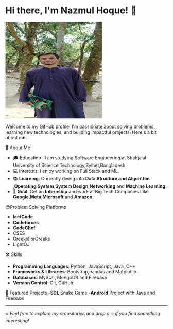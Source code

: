 # Hi there, I'm Nazmul Hoque! 👋

<img src="IMG_20240411_104632_572.jpg" width="300px" height="300px">

 Welcome to my GitHub profile! I'm passionate about solving problems, learning new technologies, and building impactful projects. Here's a bit about me:

🚀 About Me
- 🎓 Education : I am studying Software Engineering at Shahjalal University of Science Technology,Sylhet,Bangladesh.
- 💻 Interests: I enjoy working on Full Stack and  ML.
- 📚 **Learning**: Currently diving into **Data Structure and Algorithm** ,**Operating System**,**System Design**,**Networking** and  **Machine Learning**.
- 🎯 **Goal**: Get an **Internship** and work at Big Tech Companies Like 
      **Google**,**Meta**,**Microsoft** and **Amazon**.
  
😍Problem Solving Platforms
- **leetCode** 
- **Codeforces** 
- **CodeChef**
- CSES
- GreeksForGreeks
- LightOJ
  
🛠️ Skills
- **Programming Languages**: Python, JavaScript, Java, C++
- **Frameworks & Libraries**: Bootstrap,pandas and Matplotlib
- **Databases**: MySQL,  MongoDB and Firebase
- **Version Control**: Git, GitHub

🌟 Featured Projects
 -**SDL** Snake Game
 -**Android** Project with Java and Firebase

---

⭐️ *Feel free to explore my repositories and drop a ⭐️ if you find something interesting!*
